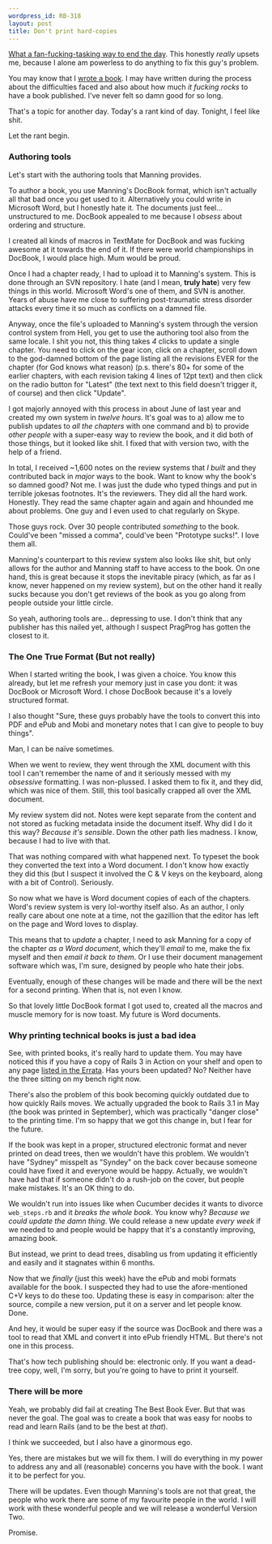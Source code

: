```yaml
---
wordpress_id: RB-318
layout: post
title: Don't print hard-copies
---
```


[What a fan-fucking-tasking way to end the day](http://www.manning-sandbox.com/thread.jspa?threadID=47354&tstart=0). This honestly *really* upsets me, because I alone am powerless to do anything to fix this guy's problem.

You may know that I <a href='http://manning.com/katz'>wrote a book</a>. I may have written during the process
about the difficulties faced and also about how much *it fucking rocks* to have a book published. I've never felt
so damn good for so long.

That's a topic for another day. Today's a rant kind of day. Tonight, I feel like shit.

Let the rant begin.

### Authoring tools

Let's start with the authoring tools that Manning provides.

To author a book, you use Manning's DocBook format, which isn't actually all that bad once you get used to it. Alternatively you could write in Microsoft Word, but I honestly hate it. The documents just feel... unstructured to me. DocBook appealed to me because I *obsess* about ordering and structure.

I created all kinds of macros in TextMate for DocBook and was fucking awesome at it towards the end of it. If there were world championships in DocBook, I would place high. Mum would be proud.

Once I had a chapter ready, I had to upload it to Manning's system. This is done through an SVN repository. I
hate (and I mean, **truly hate**) very few things in this world. Microsoft Word's one of them, and SVN is another. Years of abuse have me close to suffering post-traumatic stress disorder attacks every time it so much as conflicts on a damned file.

Anyway, once the file's uploaded to Manning's system through the version control system from Hell, you get to use
the authoring tool also from the same locale. I shit you not, this thing takes *4* clicks to update a single
chapter. You need to click on the gear icon, click on a chapter, scroll down to the god-damned bottom of the page
listing all the revisions EVER for the chapter (for God knows what reason) (p.s. there's 80+ for some of the
earlier chapters, with each revision taking 4 lines of 12pt text) and then click on the radio button for
"Latest" (the text next to this field doesn't trigger it, of course) and then click "Update".

I got majorly annoyed with this process in about June of last year and created my own system in *twelve hours*. It's goal was to a) allow me to publish updates to *all the chapters* with one command and b) to provide *other people* with a super-easy way to review the book, and it did both of those things, but it looked like shit. I fixed that with version
two, with the help of a friend.

In total, I received ~1,600 notes on the review systems that *I built* and they contributed back in *major* ways to the
book. Want to know why the book's so damned good? Not me. I was just the dude who typed things and put in terrible jokesas footnotes. It's the reviewers. They did all the hard work. Honestly. They read the same chapter again and again and hhounded me about problems. One guy and I even used to chat regularly on Skype.

Those guys rock. Over 30 people contributed *something* to the book. Could've been "missed a comma", could've been "Prototype sucks!". I love them all.

Manning's counterpart to this review system also looks like shit, but only allows for the author and Manning staff
to have access to the book. On one hand, this is great because it stops the inevitable piracy (which, as far as I
know, never happened on my review system), but on the other hand it really sucks because you don't get reviews of the book as you go along from people outside your little circle.

So yeah, authoring tools are... depressing to use. I don't think that any publisher has this nailed yet, although I suspect PragProg has gotten the closest to it.

### The One True Format (But not really)

When I started writing the book, I was given a choice. You know this already, but let me refresh your memory just
in case you dont: it was DocBook or Microsoft Word. I chose DocBook because it's a lovely structured format.

I also thought "Sure, these guys probably have the tools to convert this into PDF and ePub and Mobi and monetary
notes that I can give to people to buy things".

Man, I can be naïve sometimes.

When we went to review, they went through the XML document with this tool I can't remember the name of and it seriously messed with my *obsessive* formatting. I was non-plussed. I asked them to fix it, and they did, which was nice of them. Still, this tool basically crapped all over the XML document.

My review system did not. Notes were kept separate from the content and not stored as fucking metadata inside the document itself. Why did I do it this way? *Because it's sensible*. Down the other path lies madness. I know, because I had to live with that.

That was nothing compared with what happened next. To typeset the book they converted the text into a Word
document. I don't know how exactly they did this (but I suspect it involved the C & V keys on the keyboard, along
with a bit of Control). Seriously.

So now what we have is Word document copies of each of the chapters. Word's review system is very lol-worthy
itself also. As an author, I only really care about one note at a time, not the gazillion that the editor has left
on the page and Word loves to display.

This means that to *update* a chapter, I need to ask Manning for a copy of the chapter *as a Word document*, which
they'll *email* to me, make the fix myself and then *email it back to them*. Or I use their document
management software which was, I'm sure, designed by people who hate their jobs.

Eventually, enough of these changes will be made and there will be the next for a second printing. When that is, not even I know.

So that lovely little DocBook format I got used to, created all the macros and muscle memory for is now toast. My
future is Word documents.

### Why printing technical books is just a bad idea

See, with printed books, it's really hard to update them. You may have noticed this if you have a copy of Rails
3 in Action on your shelf and open to any page <a href='http://manning.com/katz/errata.html'>listed in the
Errata</a>. Has yours been updated? No? Neither have the three sitting on my bench right now.

There's also the problem of this book becoming quickly outdated due to how quickly Rails moves. We actually
upgraded the book to Rails 3.1 in May (the book was printed in September), which was practically "danger close" to
the printing time. I'm so happy that we got this change in, but I fear for the future.

If the book was kept in a proper, structured electronic format and never printed on dead trees, then we wouldn't have this problem. We wouldn't have "Sydney" misspelt as "Syndey" on the back cover because someone could have fixed it and everyone would be happy. Actually, we wouldn't have had that if someone didn't do a rush-job on the cover, but people make mistakes. It's an OK thing to do.

We wouldn't run into issues like when Cucumber decides it wants to divorce `web_steps.rb` and it *breaks the whole
book*. You know why? *Because we could update the damn thing*. We could release a new update *every week* if we
needed to and people would be happy that it's a constantly improving, amazing book.

But instead, we print to dead trees, disabling us from updating it efficiently and easily and it stagnates within
6 months.

Now that we *finally* (just this week) have the ePub and mobi formats available for the book. I suspected they
had to use the afore-mentioned C+V keys to do these too. Updating these is easy in comparison: alter the source, compile a new version, put it on a server and let people know. Done.

And hey, it would be super easy if the source was DocBook and there was a tool to read that XML and convert it
into ePub friendly HTML. But there's not one in this process.

That's how tech publishing should be: electronic only. If you want a dead-tree copy, well, I'm sorry, but you're going to have to print it yourself.

### There will be more

Yeah, we probably did fail at creating The Best Book Ever. But that was never the goal. The goal was to create a
book that was easy for noobs to read and learn Rails (and to be the best at *that*).

I think we succeeded, but I also have a ginormous ego.

Yes, there are mistakes but we will fix them. I will do everything in my power to address any and all (reasonable) concerns you have with the book. I want it to be perfect for you.

There will be updates. Even though Manning's tools are not that great, the people who work there are some of my
favourite people in the world. I will work with these wonderful people and we will release a wonderful Version
Two.

Promise.

